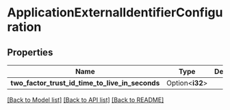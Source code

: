 # ApplicationExternalIdentifierConfiguration

## Properties

Name | Type | Description | Notes
------------ | ------------- | ------------- | -------------
**two_factor_trust_id_time_to_live_in_seconds** | Option<**i32**> |  | [optional]

[[Back to Model list]](../README.md#documentation-for-models) [[Back to API list]](../README.md#documentation-for-api-endpoints) [[Back to README]](../README.md)


